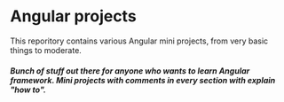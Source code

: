 # Angular projects
This reporitory contains various Angular mini projects, from very basic things to moderate.

##### Bunch of stuff out there for anyone who wants to learn Angular framework. Mini projects with comments in every section with explain "how to".
